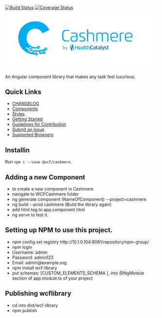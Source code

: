[![Build Status](https://travis-ci.org/HealthCatalyst/Fabric.Cashmere.svg?branch=master)](https://travis-ci.org/HealthCatalyst/Fabric.Cashmere)
[![Coverage Status](https://coveralls.io/repos/github/HealthCatalyst/Fabric.Cashmere/badge.svg?branch=master)](https://coveralls.io/github/HealthCatalyst/Fabric.Cashmere?branch=master)
![Cashmere Banner](https://raw.githubusercontent.com/HealthCatalyst/Fabric.Cashmere/master/CashmereBanner.png)

An Angular component library that makes any task feel luxurious.

## Quick Links

-   [CHANGELOG](https://github.com/HealthCatalyst/Fabric.Cashmere/blob/master/CHANGELOG.md)
-   [Components](https://wcf-insurance.github.io/index.html)
-   [Styles](http://cashmere.healthcatalyst.net/styles)
-   [Getting Started](http://cashmere.healthcatalyst.net/guides/getting-started)
-   [Guidelines for Contribution](http://cashmere.healthcatalyst.net/guides/contribution-guide)
-   [Submit an Issue](http://cashmere.healthcatalyst.net/guides/submit-an-issue)
-   [Supported Browsers](http://cashmere.healthcatalyst.net/guides/supported-browsers)

## Installin
Run `npm i --save @wcf/cashmere`.

## Adding a new Component
<ul>
<li>to create a new component in Cashmere</li>
<li>navigate to WCFCashmere folder</li>
<li>ng generate component (NameOfComponent) --project=cashmere</li>
<li>ng build --prod cashmere (Build the library again)</li>
<li>add html tag to app.component.html</li>
<li>ng serve to test it.</li>
</ul>

## Setting up NPM to use this project.
<ul>
<li>npm config set registry http://10.1.0.104:8081/repository/npm-group/</li>
<li>npm login</li>
<li>Username: admin</li>
<li>Password: admin123</li>
<li>Email: admin@example.org</li>
<li>npm install wcf-library</li>
<li>put schemas: [CUSTOM_ELEMENTS_SCHEMA ], into @NgModule section of app.module.ts of your project</li>
</ul>

## Publishing wcflibrary
<ul>
<li>cd into dist/wcf-library</li>
<li>npm publish</li>
</ul>
